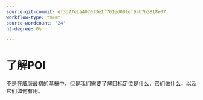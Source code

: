 ```yaml
---
source-git-commit: ef3d77eba407013e1f701ed001ef9ab7b3818e07
workflow-type: tm+mt
source-wordcount: '24'
ht-degree: 0%

---
```

# 了解POI

不是在威廉最初的草稿中，但是我们需要了解目标定位是什么，它们做什么，以及它们如何有用。

